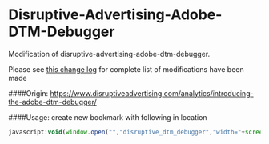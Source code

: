 # Disruptive-Advertising-Adobe-DTM-Debugger
Modification of disruptive-advertising-adobe-dtm-debugger.

Please see [this change log](https://github.com/brandonJY/Disruptive-Advertising-Adobe-DTM-Debugger/wiki/Change-Log) for complete list of modifications have been made

####Origin: https://www.disruptiveadvertising.com/analytics/introducing-the-adobe-dtm-debugger/

####Usage: 
create new bookmark with following in location
```javascript
javascript:void(window.open("","disruptive_dtm_debugger","width="+screen.width+",height="+screen.height+",location=0,menubar=0,status=1,toolbar=0,resizable=1,scrollbars=1").document.write("<script id=\"disruptive_dtm_debugger\" src=\"https://brandonjy.github.io/Disruptive-Advertising-Adobe-DTM-Debugger/debugger-min.js\"></"+"script>"));
```


